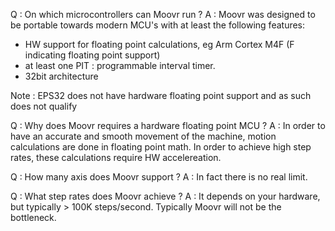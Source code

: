 Q : On which microcontrollers can Moovr run ?
A : Moovr was designed to be portable towards modern MCU's with at least the following features:
 * HW support for floating point calculations, eg Arm Cortex M4F (F indicating floating point support)
 * at least one PIT : programmable interval timer.
 * 32bit architecture

Note : EPS32 does not have hardware floating point support and as such does not qualify


 Q : Why does Moovr requires a hardware floating point MCU ?
 A : In order to have an accurate and smooth movement of the machine, motion calculations are done in floating point math.
     In order to achieve high step rates, these calculations require HW accelereation.

Q : How many axis does Moovr support ?
A : In fact there is no real limit.

Q : What step rates does Moovr achieve ?
A : It depends on your hardware, but typically > 100K steps/second. Typically Moovr will not be the bottleneck.